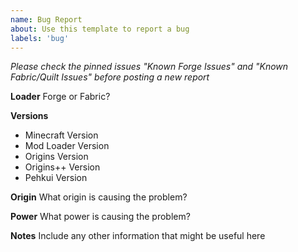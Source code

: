 ```yaml
---
name: Bug Report
about: Use this template to report a bug
labels: 'bug'
---
```

*Please check the pinned issues "Known Forge Issues" and "Known Fabric/Quilt Issues" before posting a new report*

**Loader**
Forge or Fabric?

**Versions**
- Minecraft Version
- Mod Loader Version
- Origins Version
- Origins++ Version
- Pehkui Version

**Origin**
What origin is causing the problem?

**Power**
What power is causing the problem?

**Notes**
Include any other information that might be useful here
